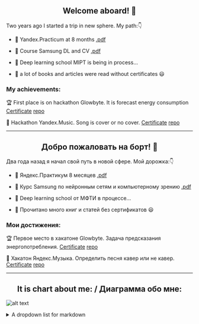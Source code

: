 <h2 align='center'>Welcome aboard! &#129309;</h2>


Two years ago I started a trip in new sphere. My path:&#128071;

+ :orange_book: Yandex.Practicum at 8 months  [.pdf](https://github.com/sidordima/Self/blob/main/Cert_Sidorov_YA.Practicum(eng).pdf)

+ :closed_book: Course Samsung DL and CV [.pdf](https://github.com/sidordima/Self/blob/main/Cert_Sidorov_SamsungCV.pdf)

+ :green_book: Deep learning school MIPT is being in process...

+ :school_satchel: a lot of books and articles were read without certificates :smiley:

<h3 align='left'>My achievements:</h3>

:trophy: First place is on hackathon Glowbyte. It is forecast energy consumption [Certificate](https://github.com/sidordima/Self/blob/main/Cert_Sidorov_Glowbyte.pdf)  [repo](https://github.com/Hackaton-glowbyte-team/first-competition)

:guitar: Hackathon Yandex.Music. Song is cover or no cover. [Certificate](https://github.com/sidordima/Self/blob/main/Cert_Sidorov_YAMusic.pdf)  [repo](https://github.com/LeoUS16/Yandex_Music)

------
<h2 align='center'>Добро пожаловать на борт! &#129309;</h2>
Два года назад я начал свой путь в новой сфере. Мой дорожка:&#128071;

+ :orange_book: Яндекс.Практикум 8 месяцев [.pdf](https://github.com/sidordima/Self/blob/main/Cert_Sidorov_YA.Practicum(rus).pdf)

+ :closed_book: Курс Samsung по нейронным сетям и компьютерному зрению [.pdf](https://github.com/sidordima/Self/blob/main/Cert_Sidorov_SamsungCV.pdf)

+ :green_book: Deep learning school от МФТИ в процессе...

+ :school_satchel: Прочитано много книг и статей без сертификатов :smiley:

<h3 align='left'>Мои достижения:</h3>

:trophy: Первое место в хакатоне Glowbyte. Задача предсказания энергопотребления.  [Certificate](https://github.com/sidordima/Self/blob/main/Cert_Sidorov_Glowbyte.pdf)  [repo](https://github.com/Hackaton-glowbyte-team/first-competition)

:guitar: Хакатон Яндекс.Музыка. Определить песня кавер или не кавер. [Certificate](https://github.com/sidordima/Self/blob/main/Cert_Sidorov_YAMusic.pdf)  [repo](https://github.com/LeoUS16/Yandex_Music)

------

<h2 align='center'> It is chart about me: / Диаграмма обо мне: </h2>

![alt text](https://github.com/sidordima/sidordima/blob/main/Skills.png)

<details><summary>A dropdown list for markdown</summary>

   1. First item must be preceeded with an empty line.
   1. Markdown renders **perfectly**.
   1. Extra item.

</details>
